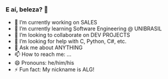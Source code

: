 ### E aí, beleza?  👋

- 🔭 I’m currently working on SALES 
- 🌱 I’m currently learning Software Engineering @ UNIBRASIL
- 👯 I’m looking to collaborate on DEV PROJECTS
- 🤔 I’m looking for help with C, Python, C#, etc.
- 💬 Ask me about ANYTHING
- 📫 How to reach me: ...
- 😄 Pronouns: he/him/his
- ⚡ Fun fact: My nickname is ALG!
